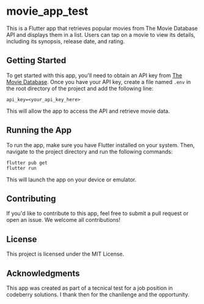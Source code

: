 # movie_app_test

This is a Flutter app that retrieves popular movies from The Movie Database API and displays them in a list. Users can tap on a movie to view its details, including its synopsis, release date, and rating.

## Getting Started

To get started with this app, you'll need to obtain an API key from [The Movie Database](https://www.themoviedb.org/documentation/api). Once you have your API key, create a file named `.env` in the root directory of the project and add the following line:

```
api_key=<your_api_key_here>
```

This will allow the app to access the API and retrieve movie data.

## Running the App

To run the app, make sure you have Flutter installed on your system. Then, navigate to the project directory and run the following commands:

```
flutter pub get
flutter run
```

This will launch the app on your device or emulator.

## Contributing

If you'd like to contribute to this app, feel free to submit a pull request or open an issue. We welcome all contributions!

## License

This project is licensed under the MIT License.

## Acknowledgments

This app was created as part of a tecnical test for a job position in codeberry solutions. I thank then for the chanllenge and the opportunity.
